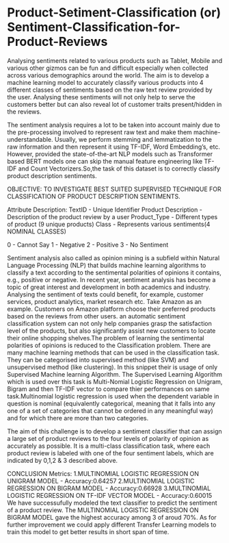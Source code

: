 # Product-Setiment-Classification (or) Sentiment-Classification-for-Product-Reviews

Analysing sentiments related to various products such as Tablet, Mobile and various other gizmos can be fun and difficult especially when collected across various demographics around the world. The aim is to develop a machine learning model to accurately classify various products into 4 different classes of sentiments based on the raw text review provided by the user. Analysing these sentiments will not only help to serve the customers better but can also reveal lot of customer traits present/hidden in the reviews.

The sentiment analysis requires a lot to be taken into account mainly due to the pre-processing involved to represent raw text and make them machine-understandable. Usually, we perform stemming and lemmatization to the raw information and then represent it using TF-IDF, Word Embedding’s, etc. However, provided the state-of-the-art NLP models such as Transformer based BERT models one can skip the manual feature engineering like TF-IDF and Count Vectorizers.So,the task of this dataset is to correctly classify product description sentiments.

OBJECTIVE: TO INVESTIGATE BEST SUITED SUPERVISED TECHNIQUE FOR CLASSIFICATION OF PRODUCT DESCRIPTION SENTIMENTS.

Attribute Description:
TextID - Unique Identifier Product 
Description - Description of the product review by a user
Product_Type - Different types of product (9 unique products)
Class - Represents various sentiments(4 NOMINAL CLASSES)

0 - Cannot Say
1 - Negative
2 - Positive
3 - No Sentiment


Sentiment analysis also called as opinion mining is a subfield within Natural Language Processing (NLP) that builds machine learning algorithms to classify a text according to the sentimental polarities of opinions it contains, e.g., positive or negative. In recent year, sentiment analysis has become a topic of great interest and development in both academics and industry. Analysing the sentiment of texts could benefit, for example, customer services, product analytics, market research etc. Take Amazon as an example. Customers on Amazon platform choose their preferred products based on the reviews from other users. an automatic sentiment classification system can not only help companies grasp the satisfaction level of the products, but also significantly assist new customers to locate their online shopping shelves.The problem of learning the sentimental polarities of opinions is reduced to the Classification problem. There are many machine learning methods that can be used in the classification task. They can be categorised into supervised method (like SVM) and unsupervised method (like clustering). In this snippet their is usage of only Supervised Machine learning Algorithm.
The Supervised Learning Algorithm which is used over this task is Multi-Nomial Logistic Regression on Unigram, Bigram and then TF-IDF vector to compare thier performances on same task.Multinomial logistic regression is used when the dependent variable in question is nominal (equivalently categorical, meaning that it falls into any one of a set of categories that cannot be ordered in any meaningful way) and for which there are more than two categories.

The aim of this challenge is to develop a sentiment classifier that can assign a large set of product reviews to the four levels of polarity of opinion as accurately as possible. It is a multi-class classification task, where each product review is labeled with one of the four sentiment labels, which are indicated by 0,1,2 & 3 described above.

CONCLUSION
Metrics:
1.MULTINOMIAL LOGISTIC REGRESSION ON UNIGRAM MODEL - Accuracy:0.64257
2.MULTINOMIAL LOGISTIC REGRESSION ON BIGRAM MODEL - Accuracy:0.66928
3.MULTINOMIAL LOGISTIC REGRESSION ON TF-IDF VECTOR MODEL - Accuracy:0.60015
We have successufully modeled the text classifier to predict the sentiment of a product review.
The MULTINOMIAL LOGISTIC REGRESSION ON BIGRAM MODEL gave the highest accuracy among 3 of aroud 70%.
As for further improvement we could apply different Transfer Learning models to train this model to get better results in short span of time.
